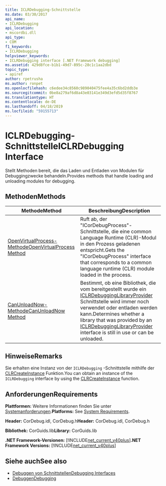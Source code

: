 ```yaml
---
title: ICLRDebugging-Schnittstelle
ms.date: 03/30/2017
api_name:
- ICLRDebugging
api_location:
- mscordbi.dll
api_type:
- COM
f1_keywords:
- ICLRDebugging
helpviewer_keywords:
- ICLRDebugging interface [.NET Framework debugging]
ms.assetid: 429d8fce-b1b1-49d7-895c-28c1c1aa2dbd
topic_type:
- apiref
author: rpetrusha
ms.author: ronpet
ms.openlocfilehash: c6edee34c8560c989040475fee4a35c6bd2ddb3e
ms.sourcegitcommit: 0be8a279af6d8a43e03141e349d3efd5d35f8767
ms.translationtype: HT
ms.contentlocale: de-DE
ms.lasthandoff: 04/18/2019
ms.locfileid: "59155713"
---
```

# <a name="iclrdebugging-interface"></a><span data-ttu-id="00593-102">ICLRDebugging-Schnittstelle</span><span class="sxs-lookup"><span data-stu-id="00593-102">ICLRDebugging Interface</span></span>
<span data-ttu-id="00593-103">Stellt Methoden bereit, die das Laden und Entladen von Modulen für Debuggingzwecke behandeln.</span><span class="sxs-lookup"><span data-stu-id="00593-103">Provides methods that handle loading and unloading modules for debugging.</span></span>  
  
## <a name="methods"></a><span data-ttu-id="00593-104">Methoden</span><span class="sxs-lookup"><span data-stu-id="00593-104">Methods</span></span>  
  
|<span data-ttu-id="00593-105">Methode</span><span class="sxs-lookup"><span data-stu-id="00593-105">Method</span></span>|<span data-ttu-id="00593-106">Beschreibung</span><span class="sxs-lookup"><span data-stu-id="00593-106">Description</span></span>|  
|------------|-----------------|  
|[<span data-ttu-id="00593-107">OpenVirtualProcess-Methode</span><span class="sxs-lookup"><span data-stu-id="00593-107">OpenVirtualProcess Method</span></span>](../../../../docs/framework/unmanaged-api/debugging/iclrdebugging-openvirtualprocess-method.md)|<span data-ttu-id="00593-108">Ruft ab, der "ICorDebugProcess"-Schnittstelle, die eine common Language Runtime (CLR)-Modul in den Prozess geladenen entspricht.</span><span class="sxs-lookup"><span data-stu-id="00593-108">Gets the "ICorDebugProcess" interface that corresponds to a common language runtime (CLR) module loaded in the process.</span></span>|  
|[<span data-ttu-id="00593-109">CanUnloadNow-Methode</span><span class="sxs-lookup"><span data-stu-id="00593-109">CanUnloadNow Method</span></span>](../../../../docs/framework/unmanaged-api/debugging/iclrdebugging-canunloadnow-method.md)|<span data-ttu-id="00593-110">Bestimmt, ob eine Bibliothek, die vom bereitgestellt wurde ein [ICLRDebuggingLibraryProvider](../../../../docs/framework/unmanaged-api/debugging/iclrdebugginglibraryprovider-interface.md) Schnittstelle wird immer noch verwendet oder entladen werden kann.</span><span class="sxs-lookup"><span data-stu-id="00593-110">Determines whether a library that was provided by an [ICLRDebuggingLibraryProvider](../../../../docs/framework/unmanaged-api/debugging/iclrdebugginglibraryprovider-interface.md) interface is still in use or can be unloaded.</span></span>|  
  
## <a name="remarks"></a><span data-ttu-id="00593-111">Hinweise</span><span class="sxs-lookup"><span data-stu-id="00593-111">Remarks</span></span>  
 <span data-ttu-id="00593-112">Sie erhalten eine Instanz von der `ICLRDebugging` -Schnittstelle mithilfe der [CLRCreateInstance](../../../../docs/framework/unmanaged-api/hosting/clrcreateinstance-function.md) Funktion.</span><span class="sxs-lookup"><span data-stu-id="00593-112">You can obtain an instance of the `ICLRDebugging` interface by using the [CLRCreateInstance](../../../../docs/framework/unmanaged-api/hosting/clrcreateinstance-function.md) function.</span></span>  
  
## <a name="requirements"></a><span data-ttu-id="00593-113">Anforderungen</span><span class="sxs-lookup"><span data-stu-id="00593-113">Requirements</span></span>  
 <span data-ttu-id="00593-114">**Plattformen:** Weitere Informationen finden Sie unter [Systemanforderungen](../../../../docs/framework/get-started/system-requirements.md).</span><span class="sxs-lookup"><span data-stu-id="00593-114">**Platforms:** See [System Requirements](../../../../docs/framework/get-started/system-requirements.md).</span></span>  
  
 <span data-ttu-id="00593-115">**Header:** CorDebug.idl, CorDebug.h</span><span class="sxs-lookup"><span data-stu-id="00593-115">**Header:** CorDebug.idl, CorDebug.h</span></span>  
  
 <span data-ttu-id="00593-116">**Bibliothek:** CorGuids.lib</span><span class="sxs-lookup"><span data-stu-id="00593-116">**Library:** CorGuids.lib</span></span>  
  
 <span data-ttu-id="00593-117">**.NET Framework-Versionen:** [!INCLUDE[net_current_v40plus](../../../../includes/net-current-v40plus-md.md)]</span><span class="sxs-lookup"><span data-stu-id="00593-117">**.NET Framework Versions:** [!INCLUDE[net_current_v40plus](../../../../includes/net-current-v40plus-md.md)]</span></span>  
  
## <a name="see-also"></a><span data-ttu-id="00593-118">Siehe auch</span><span class="sxs-lookup"><span data-stu-id="00593-118">See also</span></span>

- [<span data-ttu-id="00593-119">Debuggen von Schnittstellen</span><span class="sxs-lookup"><span data-stu-id="00593-119">Debugging Interfaces</span></span>](../../../../docs/framework/unmanaged-api/debugging/debugging-interfaces.md)
- [<span data-ttu-id="00593-120">Debuggen</span><span class="sxs-lookup"><span data-stu-id="00593-120">Debugging</span></span>](../../../../docs/framework/unmanaged-api/debugging/index.md)
